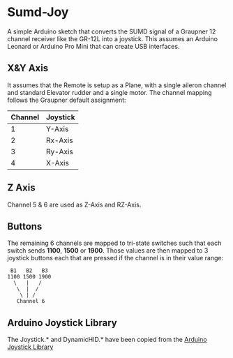 # Sumd-Joy

A simple Arduino sketch that converts the SUMD signal of a Graupner 12 channel receiver like the GR-12L into a joystick.
This assumes an Arduino Leonard or Arduino Pro Mini that can create USB interfaces.

## X&Y Axis
It assumes that the Remote is setup as a Plane, with a single aileron channel and standard Elevator rudder and a single motor. The channel mapping follows the Graupner default assignment:

| Channel | Joystick |
|---------|----------|
| 1       | Y-Axis   |
| 2       | Rx-Axis  |
| 3       | Ry-Axis  |
| 4       | X-Axis   |

## Z Axis
Channel 5 & 6 are used as Z-Axis and RZ-Axis. 

## Buttons
The remaining 6 channels are mapped to tri-state switches such that each switch sends **1100**, **1500** or **1900**. Those values are then mapped to 3 joystick buttons each that are pressed if the channel is in their value range:
    
     B1   B2   B3
    1100 1500 1900
      \   |   /
       \  |  /
        \ | /
       Channel 6


## Arduino Joystick Library

The Joystick.* and DynamicHID.* have been copied from the [Arduino Joystick Library](https://github.com/MHeironimus/ArduinoJoystickLibrary)
